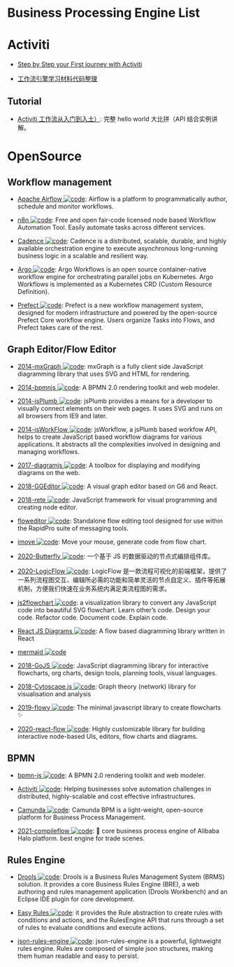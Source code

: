 # Business Processing Engine List

# Activiti

- [Step by Step your First journey with Activiti](https://parg.co/Uc9)

- [工作流引擎学习材料代码整理](https://gitee.com/flyPiglet/ActivitiStudy/tree/master)

## Tutorial

- [Activiti 工作流从入门到入土）](https://mp.weixin.qq.com/s/Uw_CZ3U1g2p0q0pgj3nIig): 完整 hello world 大比拼（API 结合实例讲解。

# OpenSource

## Workflow management

- [Apache Airflow ![code](https://martrix-usa.oss-accelerate.aliyuncs.com/logo/code.svg)](https://airflow.apache.org/index.html#): Airflow is a platform to programmatically author, schedule and monitor workflows.

- [n8n ![code](https://martrix-usa.oss-accelerate.aliyuncs.com/logo/code.svg)](https://github.com/n8n-io/n8n): Free and open fair-code licensed node based Workflow Automation Tool. Easily automate tasks across different services.

- [Cadence ![code](https://martrix-usa.oss-accelerate.aliyuncs.com/logo/code.svg)](https://github.com/uber/cadence): Cadence is a distributed, scalable, durable, and highly available orchestration engine to execute asynchronous long-running business logic in a scalable and resilient way.

- [Argo ![code](https://martrix-usa.oss-accelerate.aliyuncs.com/logo/code.svg)](https://github.com/argoproj/argo): Argo Workflows is an open source container-native workflow engine for orchestrating parallel jobs on Kubernetes. Argo Workflows is implemented as a Kubernetes CRD (Custom Resource Definition).

- [Prefect ![code](https://martrix-usa.oss-accelerate.aliyuncs.com/logo/code.svg)](https://github.com/PrefectHQ/prefect): Prefect is a new workflow management system, designed for modern infrastructure and powered by the open-source Prefect Core workflow engine. Users organize Tasks into Flows, and Prefect takes care of the rest.

## Graph Editor/Flow Editor

- [2014-mxGraph ![code](https://martrix-usa.oss-accelerate.aliyuncs.com/logo/code.svg)](https://github.com/jgraph/mxgraph): mxGraph is a fully client side JavaScript diagramming library that uses SVG and HTML for rendering.

- [2014-bpmnjs ![code](https://martrix-usa.oss-accelerate.aliyuncs.com/logo/code.svg)](https://github.com/bpmn-io/bpmn-js): A BPMN 2.0 rendering toolkit and web modeler.

- [2014-jsPlumb ![code](https://martrix-usa.oss-accelerate.aliyuncs.com/logo/code.svg)](https://github.com/sporritt/jsPlumb): jsPlumb provides a means for a developer to visually connect elements on their web pages. It uses SVG and runs on all browsers from IE9 and later.

- [2014-jsWorkFlow ![code](https://martrix-usa.oss-accelerate.aliyuncs.com/logo/code.svg)](https://github.com/hemantsshetty/jsWorkflow): jsWorkflow, a jsPlumb based workfow API, helps to create JavaScript based workflow diagrams for various applications. It abstracts all the complexities involved in designing and managing workflows.

- [2017-diagramjs ![code](https://martrix-usa.oss-accelerate.aliyuncs.com/logo/code.svg)](https://github.com/bpmn-io/diagram-js): A toolbox for displaying and modifying diagrams on the web.

- [2018-GGEditor ![code](https://martrix-usa.oss-accelerate.aliyuncs.com/logo/code.svg)](http://ggeditor.com/): A visual graph editor based on G6 and React.

- [2018-rete ![code](https://martrix-usa.oss-accelerate.aliyuncs.com/logo/code.svg)](https://github.com/retejs/rete): JavaScript framework for visual programming and creating node editor.

- [floweditor ![code](https://martrix-usa.oss-accelerate.aliyuncs.com/logo/code.svg)](https://github.com/nyaruka/floweditor): Standalone flow editing tool designed for use within the RapidPro suite of messaging tools.

- [imove ![code](https://martrix-usa.oss-accelerate.aliyuncs.com/logo/code.svg)](https://github.com/imgcook/imove): Move your mouse, generate code from flow chart.

- [2020-Butterfly ![code](https://martrix-usa.oss-accelerate.aliyuncs.com/logo/code.svg)](https://github.com/alibaba/butterfly): 一个基于 JS 的数据驱动的节点式编排组件库。

- [2020-LogicFlow ![code](https://martrix-usa.oss-accelerate.aliyuncs.com/logo/code.svg)](https://github.com/didi/LogicFlow): LogicFlow 是一款流程可视化的前端框架，提供了一系列流程图交互、编辑所必需的功能和简单灵活的节点自定义、插件等拓展机制，方便我们快速在业务系统内满足类流程图的需求。

- [js2flowchart ![code](https://martrix-usa.oss-accelerate.aliyuncs.com/logo/code.svg)](https://github.com/Bogdan-Lyashenko/js-code-to-svg-flowchart): a visualization library to convert any JavaScript code into beautiful SVG flowchart. Learn other’s code. Design your code. Refactor code. Document code. Explain code.

- [React JS Diagrams ![code](https://martrix-usa.oss-accelerate.aliyuncs.com/logo/code.svg)](https://github.com/woodenconsulting/react-js-diagrams): A flow based diagramming library written in React

- [mermaid ![code](https://martrix-usa.oss-accelerate.aliyuncs.com/logo/code.svg)](https://github.com/knsv/mermaid)

- [2018-GoJS ![code](https://martrix-usa.oss-accelerate.aliyuncs.com/logo/code.svg)](https://github.com/NorthwoodsSoftware/GoJS): JavaScript diagramming library for interactive flowcharts, org charts, design tools, planning tools, visual languages.

- [2018-Cytoscape.js ![code](https://martrix-usa.oss-accelerate.aliyuncs.com/logo/code.svg)](https://github.com/cytoscape/cytoscape.js): Graph theory (network) library for visualisation and analysis

- [2019-flowy ![code](https://martrix-usa.oss-accelerate.aliyuncs.com/logo/code.svg)](https://github.com/alyssaxuu/flowy): The minimal javascript library to create flowcharts ✨

- [2020-react-flow ![code](https://martrix-usa.oss-accelerate.aliyuncs.com/logo/code.svg)](https://github.com/wbkd/react-flow): Highly customizable library for building interactive node-based UIs, editors, flow charts and diagrams.

## BPMN

- [bpmn-js ![code](https://martrix-usa.oss-accelerate.aliyuncs.com/logo/code.svg)](https://github.com/bpmn-io/bpmn-js): A BPMN 2.0 rendering toolkit and web modeler.

- [Activiti ![code](https://martrix-usa.oss-accelerate.aliyuncs.com/logo/code.svg)](https://www.activiti.org/): Helping businesses solve automation challenges in distributed, highly-scalable and cost effective infrastructures.

- [Camunda ![code](https://martrix-usa.oss-accelerate.aliyuncs.com/logo/code.svg)](https://docs.camunda.org/manual/7.11/): Camunda BPM is a light-weight, open-source platform for Business Process Management.

- [2021-compileflow ![code](https://martrix-usa.oss-accelerate.aliyuncs.com/logo/code.svg)](https://github.com/alibaba/compileflow): 🎨 core business process engine of Alibaba Halo platform. best engine for trade scenes.

## Rules Engine

- [Drools ![code](https://martrix-usa.oss-accelerate.aliyuncs.com/logo/code.svg)](https://www.drools.org/): Drools is a Business Rules Management System (BRMS) solution. It provides a core Business Rules Engine (BRE), a web authoring and rules management application (Drools Workbench) and an Eclipse IDE plugin for core development.

- [Easy Rules ![code](https://martrix-usa.oss-accelerate.aliyuncs.com/logo/code.svg)](https://github.com/j-easy/easy-rules): it provides the Rule abstraction to create rules with conditions and actions, and the RulesEngine API that runs through a set of rules to evaluate conditions and execute actions.

- [json-rules-engine ![code](https://martrix-usa.oss-accelerate.aliyuncs.com/logo/code.svg)](https://github.com/CacheControl/json-rules-engine): json-rules-engine is a powerful, lightweight rules engine. Rules are composed of simple json structures, making them human readable and easy to persist.
